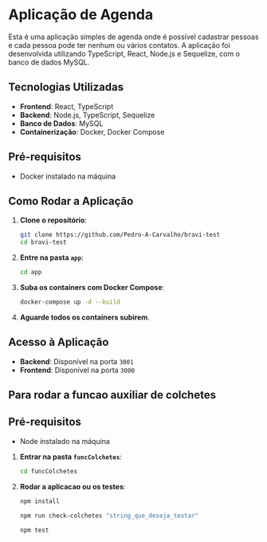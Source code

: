 # Aplicação de Agenda

Esta é uma aplicação simples de agenda onde é possível cadastrar pessoas e cada pessoa pode ter nenhum ou vários contatos. A aplicação foi desenvolvida utilizando TypeScript, React, Node.js e Sequelize, com o banco de dados MySQL.

## Tecnologias Utilizadas

- **Frontend**: React, TypeScript
- **Backend**: Node.js, TypeScript, Sequelize
- **Banco de Dados**: MySQL
- **Containerização**: Docker, Docker Compose

## Pré-requisitos

- Docker instalado na máquina

## Como Rodar a Aplicação

1. **Clone o repositório**:
    ```bash
    git clone https://github.com/Pedro-A-Carvalho/bravi-test
    cd bravi-test
    ```

2. **Entre na pasta `app`**:
    ```bash
    cd app
    ```

3. **Suba os containers com Docker Compose**:
    ```bash
    docker-compose up -d --build
    ```

4. **Aguarde todos os containers subirem**.

## Acesso à Aplicação

- **Backend**: Disponível na porta `3001`
- **Frontend**: Disponível na porta `3000`

## Para rodar a funcao auxiliar de colchetes

## Pré-requisitos

- Node instalado na máquina

1. **Entrar na pasta `funcColchetes`**:
    ```bash
    cd funcColchetes
    ```

2. **Rodar a aplicacao ou os testes**:
    ```bash
    npm install
    ```
    ```bash
    npm run check-colchetes "string_que_deseja_testar"
    ```
    ```bash
    npm test
    ```
